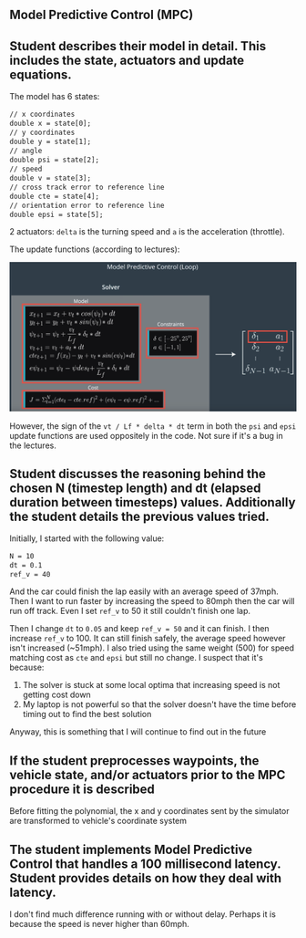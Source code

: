 Model Predictive Control (MPC)
--
## Student describes their model in detail. This includes the state, actuators and update equations.
The model has 6 states:
```
// x coordinates
double x = state[0];
// y coordinates
double y = state[1];
// angle
double psi = state[2];
// speed
double v = state[3];
// cross track error to reference line
double cte = state[4];
// orientation error to reference line
double epsi = state[5];
```

2 actuators:
`delta` is the turning speed and `a` is the acceleration (throttle).

The update functions (according to lectures):

![image](./update.png)

However, the sign of the `vt / Lf * delta * dt` term in both the `psi` and `epsi` update functions are used oppositely in the code. Not sure if it's a bug in the lectures. 

## Student discusses the reasoning behind the chosen N (timestep length) and dt (elapsed duration between timesteps) values. Additionally the student details the previous values tried.
Initially, I started with the following value:
```
N = 10
dt = 0.1
ref_v = 40
```
And the car could finish the lap easily with an average speed of 37mph. Then I want to run faster by increasing the speed to 80mph then the car will run off track. Even I set `ref_v` to 50 it still couldn't finish one lap.

Then I change `dt` to `0.05` and keep `ref_v = 50` and it can finish. I then increase `ref_v` to 100. It can still finish safely, the average speed however isn't increased (~51mph). I also tried using the same weight (500) for speed matching cost as `cte` and `epsi` but still no change. I suspect that it's because:
1. The solver is stuck at some local optima that increasing speed is not getting cost down
2. My laptop is not powerful so that the solver doesn't have the time before timing out to find the best solution

Anyway, this is something that I will continue to find out in the future

## If the student preprocesses waypoints, the vehicle state, and/or actuators prior to the MPC procedure it is described
Before fitting the polynomial, the x and y coordinates sent by the simulator are transformed to vehicle's coordinate system

## The student implements Model Predictive Control that handles a 100 millisecond latency. Student provides details on how they deal with latency.
I don't find much difference running with or without delay. Perhaps it is because the speed is never higher than 60mph.
